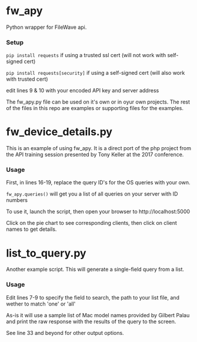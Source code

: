 # fw_apy
Python wrapper for FileWave api.

### Setup
```pip install requests``` if using a trusted ssl cert (will not work with self-signed cert)

```pip install requests[security]``` if using a self-signed cert (will also work with trusted cert)

edit lines 9 & 10 with your encoded API key and server address

The fw_apy.py file can be used on it's own or in oyur own projects. The rest of the files in this repo are examples or supporting files for the examples.


# fw_device_details.py
This is an example of using fw_apy. It is a direct port of the php project from the API training session presented by Tony Keller at the 2017 conference.

### Usage
First, in lines 16-19, replace the query ID's for the OS queries with your own.

```fw_apy.queries()``` will get you a list of all queries on your server with ID numbers

To use it, launch the script, then open your browser to http://localhost:5000

Click on the pie chart to see corresponding clients, then click on client names to get details.

# list_to_query.py
Another example script.
This will generate a single-field query from a list.

### Usage
Edit lines 7-9 to specify the field to search, the path to your list file, and wether to match 'one' or 'all'

As-is it will use a sample list of Mac model names provided by Gilbert Palau and print the raw response with the results of the query to the screen.

See line 33 and beyond for other output options.

